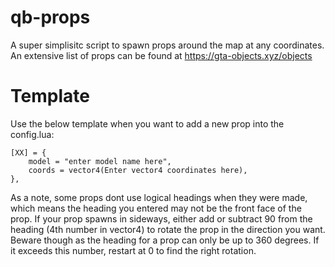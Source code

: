 # qb-props

A super simplisitc script to spawn props around the map at any coordinates. An extensive list of props can be found at https://gta-objects.xyz/objects

# Template
Use the below template when you want to add a new prop into the config.lua:

```
[XX] = {
	model = "enter model name here",
	coords = vector4(Enter vector4 coordinates here),
},
```

As a note, some props dont use logical headings when they were made, which means the heading you entered may not be the front face of the prop. If your prop spawns in sideways, either add or subtract 90 from the heading (4th number in vector4) to rotate the prop in the direction you want. Beware though as the heading for a prop can only be up to 360 degrees. If it exceeds this number, restart at 0 to find the right rotation.